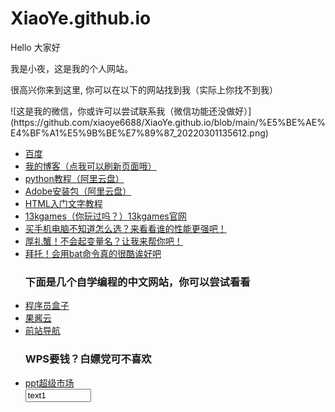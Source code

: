 # XiaoYe.github.io
<p>Hello 大家好</p>
<p>我是小夜，这是我的个人网站。 </p>
<p>很高兴你来到这里, 你可以在以下的网站找到我（实际上你找不到我）</p>
![这是我的微信，你或许可以尝试联系我（微信功能还没做好）](https://github.com/xiaoye6688/XiaoYe.github.io/blob/main/%E5%BE%AE%E4%BF%A1%E5%9B%BE%E7%89%87_20220301135612.png)

<ul>
  <li> <a href="https://www.baidu.com/">百度</a> </li>
  <li> <a href="https://github.com/xiaoye6688/XiaoYe.github.io/blob/main/README.md">我的博客（点我可以刷新页面哦）</a> </li>
  <li> <a href="https://www.aliyundrive.com/s/Lzf4doc8rD5">python教程（阿里云盘）</a> </li>
  <li> <a href="https://www.aliyundrive.com/s/hRgyh8RJDvy">Adobe安装包（阿里云盘）</a> </li>
  <li> <a href="https://www.w3cschool.cn/html/html-xhtml.html">HTML入门文字教程</a> </li>
  <li> <a href="http://2012.js13kgames.com/">13kgames（你玩过吗？）</a><a href="https://js13kgames.com/">13kgames官网</a></li>
  <li> <a href="https://g.pconline.com.cn/x/diy/tiantitu/mcpu/?id=1142437">买手机电脑不知道怎么选？来看看谁的性能更强吧！</a> </li>
  <li> <a href="https://unbug.github.io/codelf/">厚礼蟹！不会起变量名？让我来帮你吧！</a> </li>
  <li> <a href="https://www.cnblogs.com/zhouhbing/p/5039885.html">拜托！会用bat命令真的很酷诶好吧</a> </li>
  
  <h3>下面是几个自学编程的中文网站，你可以尝试看看</h3>
  <li> <a href="https://www.coderutil.com/wap/home">程序员盒子</a> </li>
  <li> <a href="https://www.bcnav.cn/">果酱云</a> </li>
  <li> <a href="http://frontendjs.com/">前站导航</a> </li>
  <h3>WPS要钱？白嫖党可不喜欢</h3>
  <li> <a href="https://www.pptsupermarket.com/">ppt超级市场</a> </li>
  
  
  <!--
  <li> <a href=""></a> </li>
  -->
  <input type="text" size="10" maxlength="30" value="text1">
</ul>
